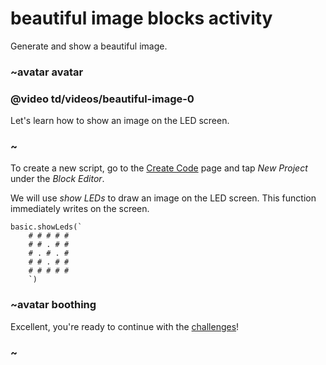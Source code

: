 # beautiful image blocks activity

Generate and show a beautiful image.

### ~avatar avatar

### @video td/videos/beautiful-image-0

Let's learn how to show an image on the LED screen.

### ~

To create a new script, go to the [Create Code](/create-code) page and tap *New Project* under the *Block Editor*.

We will use *show LEDs* to draw an image on the LED screen. This function immediately writes on the screen.

```blocks
basic.showLeds(`
    # # # # #
    # # . # #
    # . # . #
    # # . # #
    # # # # #
    `)
```

### ~avatar boothing

Excellent, you're ready to continue with the [challenges](/lessons/beautiful-image/challenges)!

### ~

